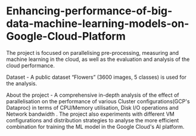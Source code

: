 # Enhancing-performance-of-big-data-machine-learning-models-on-Google-Cloud-Platform
The project is focused on parallelising pre-processing, measuring and machine learning in the cloud, as well as the evaluation and analysis of the cloud performance.

Dataset -
A public dataset “Flowers” (3600 images, 5 classes) is used for the analysis.

About the project -
A comprehensive in-depth analysis of the effect of parallelisation on the performance of various Cluster configurations(GCP's Dataproc) in terms of CPU/Memory utilisation, Disk I/O operations and Network bandwidth . The project also experiments with different VM configurations and distribution strategies to analyse the more efficient combination for training the ML model in the Google Cloud's AI platform.
